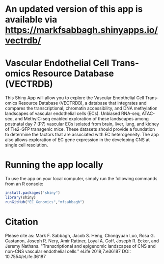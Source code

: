 # An updated version of this app is available via https://markfsabbagh.shinyapps.io/vectrdb/

# Vascular Endothelial Cell Trans-omics Resource Database (VECTRDB)

This Shiny App will allow you to explore the Vascular Endothelial Cell Trans-omics Resource Database (VECTRDB), a database that integrates and compares the transcriptional, chromatin accessibility, and DNA methylation landscapes of vascular endothelial cells (ECs). Unbiased RNA-seq, ATAC-seq, and MethylC-seq enabled exploration of these landscapes among postnatal day 7 (P7) vascular ECs isolated from brain, liver, lung, and kidney of Tie2-GFP transgenic mice. These datasets should provide a foundation to determine the factors that are associated with EC heterogeneity. The app also allows exploration of EC gene expression in the developing CNS at single cell resolution.

# Running the app locally

To use the app on your local computer, simply run the following commands from an R console:

```R
install.packages("shiny")
library(shiny)
runGitHub("EC_Genomics","mfsabbagh")
```

# Citation

Please cite as: Mark F. Sabbagh, Jacob S. Heng, Chongyuan Luo, Rosa G. Castanon, Joseph R. Nery, Amir Rattner, Loyal A. Goff, Joseph R. Ecker, and Jeremy Nathans. "Transcriptional and epigenomic landscapes of CNS and non-CNS vascular endothelial cells." eLife 2018;7:e36187 DOI: 10.7554/eLife.36187
